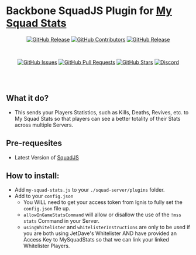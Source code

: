 # Backbone SquadJS Plugin for [My Squad Stats](https://mysquadstats.com)
<div align="center">

[![GitHub Release](https://img.shields.io/github/release/IgnisAlienus/SquadJS-My-Squad-Stats.svg?style=flat-square)](https://github.com/IgnisAlienus/SquadJS-My-Squad-Stats/releases)
[![GitHub Contributors](https://img.shields.io/github/contributors/IgnisAlienus/SquadJS-My-Squad-Stats.svg?style=flat-square)](https://github.com/IgnisAlienus/SquadJS-My-Squad-Stats/graphs/contributors)
[![GitHub Release](https://img.shields.io/github/license/IgnisAlienus/SquadJS-My-Squad-Stats.svg?style=flat-square)](https://github.com/IgnisAlienus/SquadJS-My-Squad-Stats/blob/master/LICENSE)

<br>

[![GitHub Issues](https://img.shields.io/github/issues/IgnisAlienus/SquadJS-My-Squad-Stats.svg?style=flat-square)](https://github.com/IgnisAlienus/SquadJS-My-Squad-Stats/issues)
[![GitHub Pull Requests](https://img.shields.io/github/issues-pr-raw/IgnisAlienus/SquadJS-My-Squad-Stats.svg?style=flat-square)](https://github.com/IgnisAlienus/SquadJS-My-Squad-Stats/pulls)
[![GitHub Stars](https://img.shields.io/github/stars/IgnisAlienus/SquadJS-My-Squad-Stats.svg?style=flat-square)](https://github.com/IgnisAlienus/SquadJS-My-Squad-Stats/stargazers)
[![Discord](https://img.shields.io/discord/1174357658971668551.svg?style=flat-square&logo=discord)](https://discord.gg/HV9VGqmPRq)

<br><br>
</div>

## What it do?
- This sends your Players Statistics, such as Kills, Deaths, Revives, etc. to My Squad Stats so that players can see a better totality of their Stats across multiple Servers.

## Pre-requesites
- Latest Version of [SquadJS](https://github.com/Team-Silver-Sphere/SquadJS)

## How to install:
- Add `my-squad-stats.js` to your `./squad-server/plugins` folder.
- Add to your `config.json`
    - You WILL need to get your access token from Ignis to fully set the `config.json` file up.
    - `allowInGameStatsCommand` will allow or disallow the use of the `!mss stats` Command in your Server.
    - `usingWhitelister` and `whitelisterInstructions` are only to be used if you are both using JetDave's Whitelister AND have provided an Access Key to MySquadStats so that we can link your linked Whitelister Players.